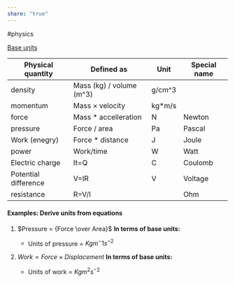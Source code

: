 ```yaml
---
share: "true"
---
```

#physics

[Base units](SI%20units.md)

|Physical quantity|Defined as|Unit|Special name|
|---|---|---|---|
|density|Mass (kg) / volume (m^3)|g/cm^3||
|momentum|Mass $\times$ velocity|kg\*m/s||
|force|Mass \* accelleration|N|Newton|
|pressure|Force / area|Pa|Pascal|
|Work (enegry)|Force \* distance|J|Joule|
|power|Work/time|W|Watt|
|Electric charge|It=Q|C|Coulomb|
|Potential difference|V=IR|V|Voltage|
|resistance|R=V/I||Ohm|

#### Examples: Derive units from equations

1. $Pressure = {Force \over Area}$
	 **In terms of base units:** 
	- Units of pressure = $Kgm^-1 s^{-2}$ 

2. $Work = {Force \times Displacement}$
	**In terms of base units:**
	- Units of work = $Kgm^2s^{-2}$
